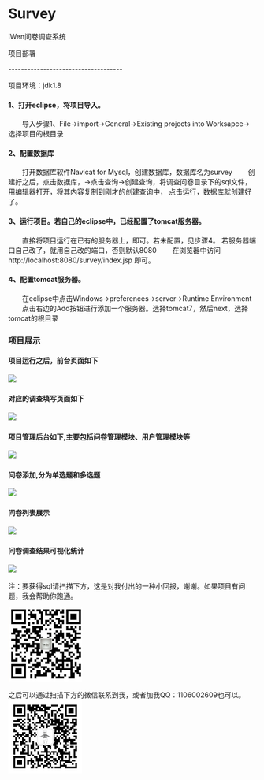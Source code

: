 # Survey
iWen问卷调查系统  

项目部署   

------------------------------------    

项目环境：jdk1.8 
#### 1、打开eclipse，将项目导入。  

　　导入步骤1、File->import->General->Existing projects into Worksapce->选择项目的根目录  

#### 2、配置数据库  

　　打开数据库软件Navicat for Mysql，创建数据库，数据库名为survey
　　创建好之后，点击数据库，->点击查询->创建查询，将调查问卷目录下的sql文件，用编辑器打开，将其内容复制到刚才的创建查询中，
点击运行，数据库就创建好了。  

#### 3、运行项目。若自己的eclipse中，已经配置了tomcat服务器。  

　　直接将项目运行在已有的服务器上，即可。若未配置，见步骤4。
若服务器端口自己改了，就用自己改的端口，否则默认8080
　　在浏览器中访问 http://localhost:8080/survey/index.jsp 即可。  

#### 4、配置tomcat服务器。  

　　在eclipse中点击Windows->preferences->server->Runtime Environment
　　点击右边的Add按钮进行添加一个服务器。选择tomcat7，然后next，选择tomcat的根目录

### 项目展示 
#### 项目运行之后，前台页面如下  
![](images/frontweb.jpg)
#### 对应的调查填写页面如下
![](images/survey.jpg)

#### 项目管理后台如下,主要包括问卷管理模块、用户管理模块等
![](images/backendweb.jpg)
#### 问卷添加,分为单选题和多选题
![](images/itemedit.jpg)
#### 问卷列表展示
![](images/surveylist.jpg)
#### 问卷调查结果可视化统计
![](images/itemcount.jpg)

注：要获得sql请扫描下方，这是对我付出的一种小回报，谢谢。如果项目有问题，我会帮助你跑通。

<img src="images/1.png" width="150" height="150" alt="pay check"/>

之后可以通过扫描下方的微信联系到我，或者加我QQ：1106002609也可以。  
<img src="images/weixin.png" width="150" height="150" alt="pay check"/>  
